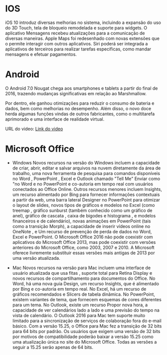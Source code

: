 # IOS

iOS 10 introduz diversas melhorias no sistema, incluindo a expansão do uso do 3D Touch,
tela de bloqueio remodelada e suporte para widgets. O aplicativo Mensagens recebeu atualizações para a comunicação de diversas 
maneiras. Apple Maps foi redesenhado com novas extensões que o permite interagir com outros aplicativos. Siri poderá ser
integrada a aplicativos de terceiros para realizar tarefas específicas, como mandar mensagens e efetuar pagamentos.


# Android

O Android 7.0 Nougat chega aos smartphones e tablets a partir do final de 2016, trazendo mudanças significativas 
em relação ao Marshmallow.

Por dentro, ele ganhou otimizações para reduzir o consumo de bateria e dados, bem como melhorias no desempenho. 
Além disso, o novo doce herda algumas funções vindas de outros fabricantes, como o multitarefa aprimorado e uma 
interface de realidade virtual.

URL do video: [Link do video](https://youtu.be/Pq-K-mPYvFA)



# Microsoft Office
 
 * Windows 
Novos recursos na versão do Windows incluem a capacidade de criar, abrir, editar e salvar arquivos na nuvem diretamente 
da área de trabalho, uma nova ferramenta de pesquisa para comandos disponíveis no Word , PowerPoint , 
Excel e Outlook chamado "Tell Me" Enviar como "no Word e no PowerPoint e co-autoria em tempo real com usuários 
conectados ao Office Online. Outros recursos menores incluem Insights, um recurso alimentado por Bing para fornecer 
informações contextuais a partir da web, uma barra lateral Designer no PowerPoint para otimizar o layout de slides, 
novos tipos de gráficos e modelos no Excel (como treemap , gráfico sunburst (também conhecido como um gráfico de anel), 
gráfico de cascata , caixa de bigodes e histograma , e modelos financeiros e de calendário), 
novas animações em PowerPoint (tais como a transição Morph), a capacidade de inserir vídeos online no OneNote , 
e Um recurso de prevenção de perda de dados no Word, Excel e PowerPoint.
O Microsoft Office 2016 não pode coexistir com aplicativos do Microsoft Office 2013, mas pode coexistir com versões anteriores 
do Microsoft Office, como 2003, 2007 e 2010. A Microsoft oferece livremente substituir essas versões mais antigas de 2013 
por uma versão atualizada. 

* Mac 
Novos recursos na versão para Mac incluem uma interface de usuário atualizada que usa fitas , suporte total para Retina Display 
e novos recursos de compartilhamento para documentos do Office.
No Word, há uma nova guia Design, um recurso Insights, que é alimentado por Bing e co-autoria em tempo real. 
No Excel, há um recurso de gráficos recomendados e Slicers de tabela dinâmica. No PowerPoint, existem variantes de tema, 
que fornecem esquemas de cores diferentes para um tema. No Outlook, existe um recurso Propor nova hora, 
a capacidade de ver calendários lado a lado e uma previsão do tempo na vista de calendário.
O Outlook 2016 para Mac tem suporte muito limitado para a sincronização de serviços de colaboração fora do e-mail básico.
Com a versão 15.25, o Office para Mac fez a transição de 32 bits para 64 bits por padrão. 
Os usuários que exigem uma versão de 32 bits por motivos de compatibilidade poderão baixar a versão 15.25 como uma 
atualização única no site do Microsoft Office. Todas as versões a seguir a 15.25 serão apenas de 64 bits.
